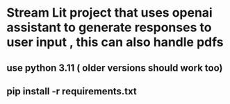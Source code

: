 

# Stream Lit project that  uses openai assistant to generate  responses to user input  , this can also handle pdfs



## use python 3.11 ( older  versions should work too)


## pip install -r requirements.txt
